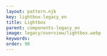 ```yaml
---
layout: pattern.njk
key: lightbox-legacy_en
title: Lightbox
parent: components-legacy_en
image: legacy/overview/lightbox.webp
keywords: 
order: 90
---
```



